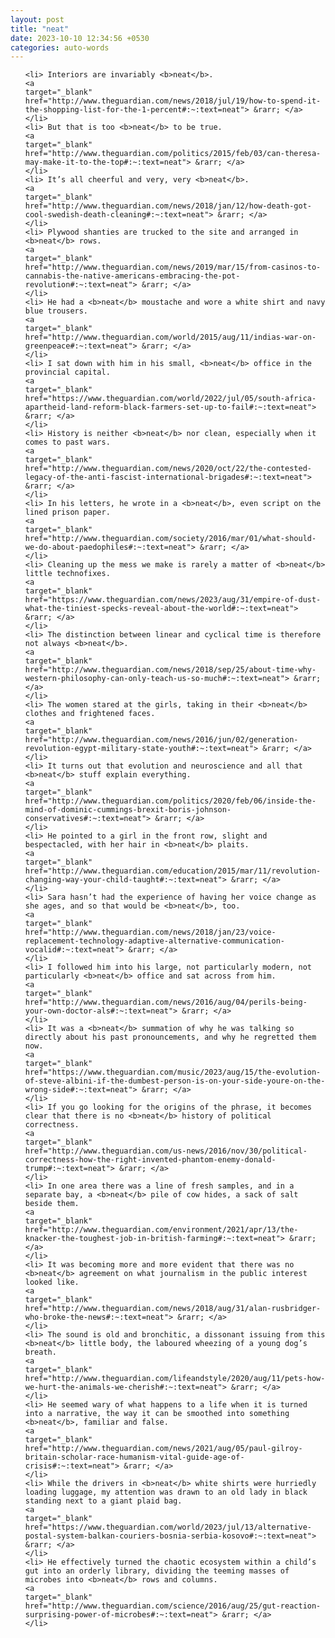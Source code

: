 ```yaml
---
layout: post
title: "neat"
date: 2023-10-10 12:34:56 +0530
categories: auto-words
---
```

<ol>

    <li> Interiors are invariably <b>neat</b>.
    <a 
    target="_blank" 
    href="http://www.theguardian.com/news/2018/jul/19/how-to-spend-it-the-shopping-list-for-the-1-percent#:~:text=neat"> &rarr; </a>
    </li>
    <li> But that is too <b>neat</b> to be true.
    <a 
    target="_blank" 
    href="http://www.theguardian.com/politics/2015/feb/03/can-theresa-may-make-it-to-the-top#:~:text=neat"> &rarr; </a>
    </li>
    <li> It’s all cheerful and very, very <b>neat</b>.
    <a 
    target="_blank" 
    href="http://www.theguardian.com/news/2018/jan/12/how-death-got-cool-swedish-death-cleaning#:~:text=neat"> &rarr; </a>
    </li>
    <li> Plywood shanties are trucked to the site and arranged in <b>neat</b> rows.
    <a 
    target="_blank" 
    href="http://www.theguardian.com/news/2019/mar/15/from-casinos-to-cannabis-the-native-americans-embracing-the-pot-revolution#:~:text=neat"> &rarr; </a>
    </li>
    <li> He had a <b>neat</b> moustache and wore a white shirt and navy blue trousers.
    <a 
    target="_blank" 
    href="http://www.theguardian.com/world/2015/aug/11/indias-war-on-greenpeace#:~:text=neat"> &rarr; </a>
    </li>
    <li> I sat down with him in his small, <b>neat</b> office in the provincial capital.
    <a 
    target="_blank" 
    href="https://www.theguardian.com/world/2022/jul/05/south-africa-apartheid-land-reform-black-farmers-set-up-to-fail#:~:text=neat"> &rarr; </a>
    </li>
    <li> History is neither <b>neat</b> nor clean, especially when it comes to past wars.
    <a 
    target="_blank" 
    href="http://www.theguardian.com/news/2020/oct/22/the-contested-legacy-of-the-anti-fascist-international-brigades#:~:text=neat"> &rarr; </a>
    </li>
    <li> In his letters, he wrote in a <b>neat</b>, even script on the lined prison paper.
    <a 
    target="_blank" 
    href="http://www.theguardian.com/society/2016/mar/01/what-should-we-do-about-paedophiles#:~:text=neat"> &rarr; </a>
    </li>
    <li> Cleaning up the mess we make is rarely a matter of <b>neat</b> little technofixes.
    <a 
    target="_blank" 
    href="https://www.theguardian.com/news/2023/aug/31/empire-of-dust-what-the-tiniest-specks-reveal-about-the-world#:~:text=neat"> &rarr; </a>
    </li>
    <li> The distinction between linear and cyclical time is therefore not always <b>neat</b>.
    <a 
    target="_blank" 
    href="http://www.theguardian.com/news/2018/sep/25/about-time-why-western-philosophy-can-only-teach-us-so-much#:~:text=neat"> &rarr; </a>
    </li>
    <li> The women stared at the girls, taking in their <b>neat</b> clothes and frightened faces.
    <a 
    target="_blank" 
    href="http://www.theguardian.com/news/2016/jun/02/generation-revolution-egypt-military-state-youth#:~:text=neat"> &rarr; </a>
    </li>
    <li> It turns out that evolution and neuroscience and all that <b>neat</b> stuff explain everything.
    <a 
    target="_blank" 
    href="http://www.theguardian.com/politics/2020/feb/06/inside-the-mind-of-dominic-cummings-brexit-boris-johnson-conservatives#:~:text=neat"> &rarr; </a>
    </li>
    <li> He pointed to a girl in the front row, slight and bespectacled, with her hair in <b>neat</b> plaits.
    <a 
    target="_blank" 
    href="http://www.theguardian.com/education/2015/mar/11/revolution-changing-way-your-child-taught#:~:text=neat"> &rarr; </a>
    </li>
    <li> Sara hasn’t had the experience of having her voice change as she ages, and so that would be <b>neat</b>, too.
    <a 
    target="_blank" 
    href="http://www.theguardian.com/news/2018/jan/23/voice-replacement-technology-adaptive-alternative-communication-vocalid#:~:text=neat"> &rarr; </a>
    </li>
    <li> I followed him into his large, not particularly modern, not particularly <b>neat</b> office and sat across from him.
    <a 
    target="_blank" 
    href="http://www.theguardian.com/news/2016/aug/04/perils-being-your-own-doctor-als#:~:text=neat"> &rarr; </a>
    </li>
    <li> It was a <b>neat</b> summation of why he was talking so directly about his past pronouncements, and why he regretted them now.
    <a 
    target="_blank" 
    href="https://www.theguardian.com/music/2023/aug/15/the-evolution-of-steve-albini-if-the-dumbest-person-is-on-your-side-youre-on-the-wrong-side#:~:text=neat"> &rarr; </a>
    </li>
    <li> If you go looking for the origins of the phrase, it becomes clear that there is no <b>neat</b> history of political correctness.
    <a 
    target="_blank" 
    href="http://www.theguardian.com/us-news/2016/nov/30/political-correctness-how-the-right-invented-phantom-enemy-donald-trump#:~:text=neat"> &rarr; </a>
    </li>
    <li> In one area there was a line of fresh samples, and in a separate bay, a <b>neat</b> pile of cow hides, a sack of salt beside them.
    <a 
    target="_blank" 
    href="http://www.theguardian.com/environment/2021/apr/13/the-knacker-the-toughest-job-in-british-farming#:~:text=neat"> &rarr; </a>
    </li>
    <li> It was becoming more and more evident that there was no <b>neat</b> agreement on what journalism in the public interest looked like.
    <a 
    target="_blank" 
    href="http://www.theguardian.com/news/2018/aug/31/alan-rusbridger-who-broke-the-news#:~:text=neat"> &rarr; </a>
    </li>
    <li> The sound is old and bronchitic, a dissonant issuing from this <b>neat</b> little body, the laboured wheezing of a young dog’s breath.
    <a 
    target="_blank" 
    href="http://www.theguardian.com/lifeandstyle/2020/aug/11/pets-how-we-hurt-the-animals-we-cherish#:~:text=neat"> &rarr; </a>
    </li>
    <li> He seemed wary of what happens to a life when it is turned into a narrative, the way it can be smoothed into something <b>neat</b>, familiar and false.
    <a 
    target="_blank" 
    href="http://www.theguardian.com/news/2021/aug/05/paul-gilroy-britain-scholar-race-humanism-vital-guide-age-of-crisis#:~:text=neat"> &rarr; </a>
    </li>
    <li> While the drivers in <b>neat</b> white shirts were hurriedly loading luggage, my attention was drawn to an old lady in black standing next to a giant plaid bag.
    <a 
    target="_blank" 
    href="https://www.theguardian.com/world/2023/jul/13/alternative-postal-system-balkan-couriers-bosnia-serbia-kosovo#:~:text=neat"> &rarr; </a>
    </li>
    <li> He effectively turned the chaotic ecosystem within a child’s gut into an orderly library, dividing the teeming masses of microbes into <b>neat</b> rows and columns.
    <a 
    target="_blank" 
    href="http://www.theguardian.com/science/2016/aug/25/gut-reaction-surprising-power-of-microbes#:~:text=neat"> &rarr; </a>
    </li>